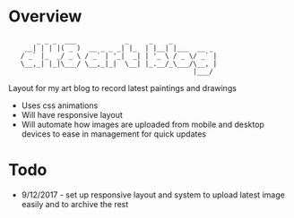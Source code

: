 # Overview

```
       _ _ _  ___            _     _    _           
    __| | | |( _ )  __ _ _ _| |_  | |__| |___  __ _ 
   / _` |_  _/ _ \ / _` | '_|  _| | '_ \ / _ \/ _` |
   \__,_| |_|\___/ \__,_|_|  \__| |_.__/_\___/\__, |
                                              |___/ 
```

Layout for my art blog to record latest paintings and drawings
* Uses css animations
* Will have responsive layout
* Will automate how images are uploaded from mobile and desktop devices to ease in management for quick updates

# Todo
* 9/12/2017 - set up responsive layout and system to upload latest image easily and to archive the rest
